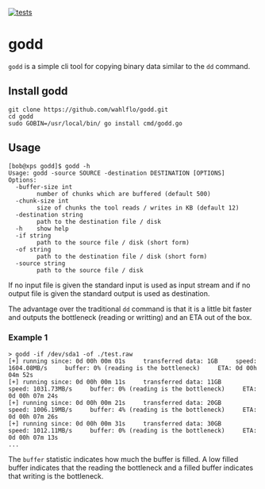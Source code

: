 [![tests](https://github.com/wahlflo/godd/actions/workflows/tests.yml/badge.svg)](https://github.com/wahlflo/godd/actions/workflows/tests.yml)

# godd
``godd`` is a simple cli tool for copying binary data similar to the ``dd`` command.

## Install godd

```
git clone https://github.com/wahlflo/godd.git
cd godd
sudo GOBIN=/usr/local/bin/ go install cmd/godd.go
```

## Usage

```
[bob@xps godd]$ godd -h
Usage: godd -source SOURCE -destination DESTINATION [OPTIONS]
Options:
  -buffer-size int
    	number of chunks which are buffered (default 500)
  -chunk-size int
    	size of chunks the tool reads / writes in KB (default 12)
  -destination string
    	path to the destination file / disk
  -h	show help
  -if string
    	path to the source file / disk (short form)
  -of string
    	path to the destination file / disk (short form)
  -source string
    	path to the source file / disk

```

If no input file is given the standard input is used as input stream and if no output file is given the standard output is used as destination.

The advantage over the traditional ``dd`` command is that it is a little bit faster and outputs the bottleneck (reading or writting) and an ETA out of the box.

### Example 1
```
> godd -if /dev/sda1 -of ./test.raw
[+] running since: 0d 00h 00m 01s     transferred data: 1GB     speed: 1604.08MB/s     buffer: 0% (reading is the bottleneck)     ETA: 0d 00h 04m 52s
[+] running since: 0d 00h 00m 11s     transferred data: 11GB     speed: 1031.73MB/s     buffer: 0% (reading is the bottleneck)     ETA: 0d 00h 07m 24s
[+] running since: 0d 00h 00m 21s     transferred data: 20GB     speed: 1006.19MB/s     buffer: 4% (reading is the bottleneck)     ETA: 0d 00h 07m 26s
[+] running since: 0d 00h 00m 31s     transferred data: 30GB     speed: 1012.11MB/s     buffer: 0% (reading is the bottleneck)     ETA: 0d 00h 07m 13s
...
```

The ``buffer`` statistic indicates how much the buffer is filled. A low filled buffer indicates that the reading the bottleneck and a filled buffer indicates that writing is the bottleneck.
